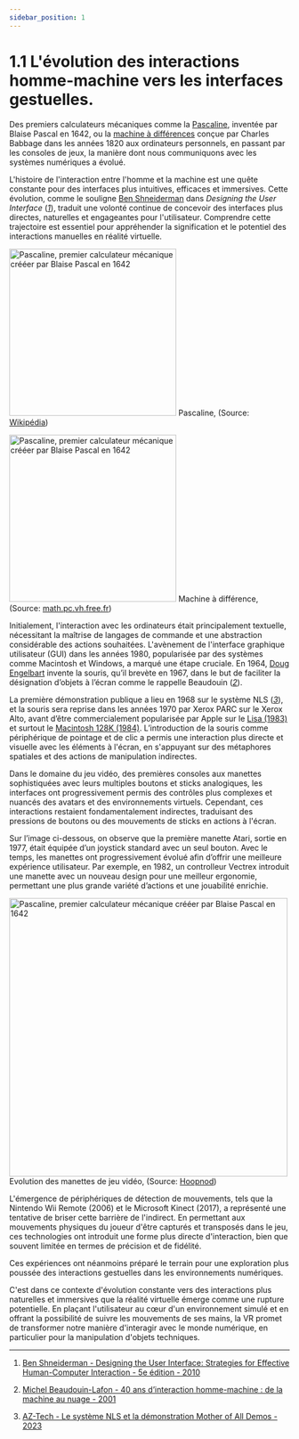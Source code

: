 ```yaml
---
sidebar_position: 1
---
```


# 1.1 L'évolution des interactions homme-machine vers les interfaces gestuelles.

Des premiers calculateurs mécaniques comme la [Pascaline](https://aconit.inria.fr/omeka/exhibits/show/histoire-machines/prehistoire/pascaline.html), inventée par Blaise Pascal en 1642, ou la [machine à différences](http://math.pc.vh.free.fr/divers/machines/babbage.htm) conçue par Charles Babbage dans les années 1820 aux ordinateurs personnels, en passant par les consoles de jeux, la manière dont nous communiquons avec les systèmes numériques a évolué.

L'histoire de l'interaction entre l'homme et la machine est une quête constante pour des interfaces plus intuitives, efficaces et immersives.
Cette évolution, comme le souligne [Ben Shneiderman](https://itif.org/person/ben-shneiderman/) dans _Designing the User Interface_ (_[1](http://seu1.org/files/level5/IT201/Book%20-%20Ben%20Shneiderman-Designing%20the%20User%20Interface-4th%20Edition.pdf)_), traduit une volonté continue de concevoir des interfaces plus directes, naturelles et engageantes pour l'utilisateur. Comprendre cette trajectoire est essentiel pour appréhender la signification et le potentiel des interactions manuelles en réalité virtuelle.

<img src="/img/pascaline.jpg" alt="Pascaline, premier calculateur mécanique crééer par Blaise Pascal en 1642" width="300" /> Pascaline, (Source: [Wikipédia](https://fr.wikipedia.org/wiki/Pascaline))

<img src="/img/machinediff.png" alt="Pascaline, premier calculateur mécanique crééer par Blaise Pascal en 1642" width="300" /> Machine à différence, (Source: [math.pc.vh.free.fr](http://math.pc.vh.free.fr/divers/machines/babbage.htm))

Initialement, l'interaction avec les ordinateurs était principalement textuelle, nécessitant la maîtrise de langages de commande et une abstraction considérable des actions souhaitées. L'avènement de l'interface graphique utilisateur (GUI) dans les années 1980, popularisée par des systèmes comme Macintosh et Windows, a marqué une étape cruciale.
En 1964, [Doug Engelbart](https://interstices.info/douglas-engelbart-inventeur-et-visionnaire/) invente la souris, qu’il brevète en 1967, dans le but de faciliter la désignation d’objets à l’écran comme le rappelle Beaudouin (_[2](https://www.lri.fr/~mbl/ASTI2001/40ansIHM-papier.pdf)_).

La première démonstration publique a lieu en 1968 sur le système NLS (_[3](https://captaintech.fr/douglas-engelbart-revolution-informatique/)_), et la souris sera reprise dans les années 1970 par Xerox PARC sur le Xerox Alto, avant d’être commercialement popularisée par Apple sur le [Lisa (1983)](https://www.aventure-apple.com/lisa/) et surtout le [Macintosh 128K (1984)](https://edu-html.ac-versailles.fr/lyc-rabelais-meudon/CarolineMarionMachines/MacIntosh.html).
L’introduction de la souris comme périphérique de pointage et de clic a permis une interaction plus directe et visuelle avec les éléments à l'écran, en s'appuyant sur des métaphores spatiales et des actions de manipulation indirectes.

Dans le domaine du jeu vidéo, des premières consoles aux manettes sophistiquées avec leurs multiples boutons et sticks analogiques, les interfaces ont progressivement permis des contrôles plus complexes et nuancés des avatars et des environnements virtuels. Cependant, ces interactions restaient fondamentalement indirectes, traduisant des pressions de boutons ou des mouvements de sticks en actions à l'écran.

Sur l’image ci-dessous, on observe que la première manette Atari, sortie en 1977, était équipée d’un joystick standard avec un seul bouton. Avec le temps, les manettes ont progressivement évolué afin d’offrir une meilleure expérience utilisateur. Par exemple, en 1982, un controlleur Vectrex introduit une manette avec un nouveau design pour une meilleur ergonomie, permettant une plus grande variété d’actions et une jouabilité enrichie.

<img src="/img/controlleur.jpg" alt="Pascaline, premier calculateur mécanique crééer par Blaise Pascal en 1642" width="500" /> Evolution des manettes de jeu vidéo, (Source: [Hoopnod](https://hoopnod.com/evolution-manette-gamepad-jeux-video-histoire/))

L'émergence de périphériques de détection de mouvements, tels que la Nintendo Wii Remote (2006) et le Microsoft Kinect (2017), a représenté une tentative de briser cette barrière de l'indirect. En permettant aux mouvements physiques du joueur d'être capturés et transposés dans le jeu, ces technologies ont introduit une forme plus directe d'interaction, bien que souvent limitée en termes de précision et de fidélité.

Ces expériences ont néanmoins préparé le terrain pour une exploration plus poussée des interactions gestuelles dans les environnements numériques.

C'est dans ce contexte d'évolution constante vers des interactions plus naturelles et immersives que la réalité virtuelle émerge comme une rupture potentielle. En plaçant l'utilisateur au cœur d'un environnement simulé et en offrant la possibilité de suivre les mouvements de ses mains, la VR promet de transformer notre manière d'interagir avec le monde numérique, en particulier pour la manipulation d'objets techniques.

---

1. [Ben Shneiderman - Designing the User Interface: Strategies for Effective Human-Computer Interaction - 5e édition - 2010](http://seu1.org/files/level5/IT201/Book%20-%20Ben%20Shneiderman-Designing%20the%20User%20Interface-4th%20Edition.pdf)

2. [Michel Beaudouin-Lafon - 40 ans d’interaction homme-machine : de la machine au nuage - 2001](https://www.lri.fr/~mbl/ASTI2001/40ansIHM-papier.pdf)

3. [AZ-Tech - Le système NLS et la démonstration Mother of All Demos - 2023](https://captaintech.fr/douglas-engelbart-revolution-informatique/)
